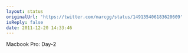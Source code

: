 ```yaml
---
layout: status
originalUrl: 'https://twitter.com/marcgg/status/149135406183620609'
isReply: false
date: 2011-12-20 14:33:46
---
```


Macbook Pro: Day-2
